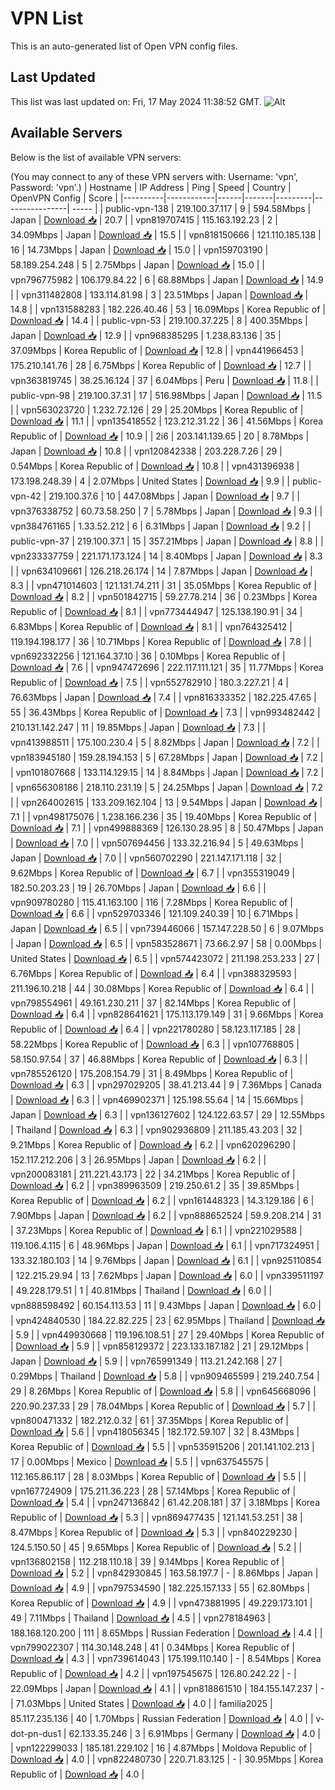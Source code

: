 # VPN List

This is an auto-generated list of Open VPN config files.

## Last Updated

This list was last updated on: Fri, 17 May 2024 11:38:52 GMT.
![Alt](https://repobeats.axiom.co/api/embed/186b98318ef1479477931607c1ad7d823f12451f.svg "Repobeats analytics image")

## Available Servers

Below is the list of available VPN servers:

(You may connect to any of these VPN servers with: Username: 'vpn', Password: 'vpn'.)
| Hostname | IP Address | Ping | Speed | Country | OpenVPN Config | Score |
|----------|------------|------|-------|---------|----------------| ----- |
| public-vpn-138 | 219.100.37.117 | 9 | 594.58Mbps | Japan | [Download 📥](./configs/server_0_JP.ovpn) | 20.7 |
| vpn819707415 | 115.163.192.23 | 2 | 34.09Mbps | Japan | [Download 📥](./configs/server_1_JP.ovpn) | 15.5 |
| vpn818150666 | 121.110.185.138 | 16 | 14.73Mbps | Japan | [Download 📥](./configs/server_2_JP.ovpn) | 15.0 |
| vpn159703190 | 58.189.254.248 | 5 | 2.75Mbps | Japan | [Download 📥](./configs/server_3_JP.ovpn) | 15.0 |
| vpn796775982 | 106.179.84.22 | 6 | 68.88Mbps | Japan | [Download 📥](./configs/server_4_JP.ovpn) | 14.9 |
| vpn311482808 | 133.114.81.98 | 3 | 23.51Mbps | Japan | [Download 📥](./configs/server_5_JP.ovpn) | 14.8 |
| vpn131588283 | 182.226.40.46 | 53 | 16.09Mbps | Korea Republic of | [Download 📥](./configs/server_6_KR.ovpn) | 14.4 |
| public-vpn-53 | 219.100.37.225 | 8 | 400.35Mbps | Japan | [Download 📥](./configs/server_7_JP.ovpn) | 12.9 |
| vpn968385295 | 1.238.83.136 | 35 | 37.09Mbps | Korea Republic of | [Download 📥](./configs/server_8_KR.ovpn) | 12.8 |
| vpn441966453 | 175.210.141.76 | 28 | 6.75Mbps | Korea Republic of | [Download 📥](./configs/server_9_KR.ovpn) | 12.7 |
| vpn363819745 | 38.25.16.124 | 37 | 6.04Mbps | Peru | [Download 📥](./configs/server_10_PE.ovpn) | 11.8 |
| public-vpn-98 | 219.100.37.31 | 17 | 516.98Mbps | Japan | [Download 📥](./configs/server_11_JP.ovpn) | 11.5 |
| vpn563023720 | 1.232.72.126 | 29 | 25.20Mbps | Korea Republic of | [Download 📥](./configs/server_12_KR.ovpn) | 11.1 |
| vpn135418552 | 123.212.31.22 | 36 | 41.56Mbps | Korea Republic of | [Download 📥](./configs/server_13_KR.ovpn) | 10.9 |
| 2i6 | 203.141.139.65 | 20 | 8.78Mbps | Japan | [Download 📥](./configs/server_14_JP.ovpn) | 10.8 |
| vpn120842338 | 203.228.7.26 | 29 | 0.54Mbps | Korea Republic of | [Download 📥](./configs/server_15_KR.ovpn) | 10.8 |
| vpn431396938 | 173.198.248.39 | 4 | 2.07Mbps | United States | [Download 📥](./configs/server_16_US.ovpn) | 9.9 |
| public-vpn-42 | 219.100.37.6 | 10 | 447.08Mbps | Japan | [Download 📥](./configs/server_17_JP.ovpn) | 9.7 |
| vpn376338752 | 60.73.58.250 | 7 | 5.78Mbps | Japan | [Download 📥](./configs/server_18_JP.ovpn) | 9.3 |
| vpn384761165 | 1.33.52.212 | 6 | 6.31Mbps | Japan | [Download 📥](./configs/server_19_JP.ovpn) | 9.2 |
| public-vpn-37 | 219.100.37.1 | 15 | 357.21Mbps | Japan | [Download 📥](./configs/server_20_JP.ovpn) | 8.8 |
| vpn233337759 | 221.171.173.124 | 14 | 8.40Mbps | Japan | [Download 📥](./configs/server_21_JP.ovpn) | 8.3 |
| vpn634109661 | 126.218.26.174 | 14 | 7.87Mbps | Japan | [Download 📥](./configs/server_22_JP.ovpn) | 8.3 |
| vpn471014603 | 121.131.74.211 | 31 | 35.05Mbps | Korea Republic of | [Download 📥](./configs/server_23_KR.ovpn) | 8.2 |
| vpn501842715 | 59.27.78.214 | 36 | 0.23Mbps | Korea Republic of | [Download 📥](./configs/server_24_KR.ovpn) | 8.1 |
| vpn773444947 | 125.138.190.91 | 34 | 6.83Mbps | Korea Republic of | [Download 📥](./configs/server_25_KR.ovpn) | 8.1 |
| vpn764325412 | 119.194.198.177 | 36 | 10.71Mbps | Korea Republic of | [Download 📥](./configs/server_26_KR.ovpn) | 7.8 |
| vpn692332256 | 121.164.37.10 | 36 | 0.10Mbps | Korea Republic of | [Download 📥](./configs/server_27_KR.ovpn) | 7.6 |
| vpn947472696 | 222.117.111.121 | 35 | 11.77Mbps | Korea Republic of | [Download 📥](./configs/server_28_KR.ovpn) | 7.5 |
| vpn552782910 | 180.3.227.21 | 4 | 76.63Mbps | Japan | [Download 📥](./configs/server_29_JP.ovpn) | 7.4 |
| vpn816333352 | 182.225.47.65 | 55 | 36.43Mbps | Korea Republic of | [Download 📥](./configs/server_30_KR.ovpn) | 7.3 |
| vpn993482442 | 210.131.142.247 | 11 | 19.85Mbps | Japan | [Download 📥](./configs/server_31_JP.ovpn) | 7.3 |
| vpn413988511 | 175.100.230.4 | 5 | 8.82Mbps | Japan | [Download 📥](./configs/server_32_JP.ovpn) | 7.2 |
| vpn183945180 | 159.28.194.153 | 5 | 67.28Mbps | Japan | [Download 📥](./configs/server_33_JP.ovpn) | 7.2 |
| vpn101807668 | 133.114.129.15 | 14 | 8.84Mbps | Japan | [Download 📥](./configs/server_34_JP.ovpn) | 7.2 |
| vpn656308186 | 218.110.231.19 | 5 | 24.25Mbps | Japan | [Download 📥](./configs/server_35_JP.ovpn) | 7.2 |
| vpn264002615 | 133.209.162.104 | 13 | 9.54Mbps | Japan | [Download 📥](./configs/server_36_JP.ovpn) | 7.1 |
| vpn498175076 | 1.238.166.236 | 35 | 19.40Mbps | Korea Republic of | [Download 📥](./configs/server_37_KR.ovpn) | 7.1 |
| vpn499888369 | 126.130.28.95 | 8 | 50.47Mbps | Japan | [Download 📥](./configs/server_38_JP.ovpn) | 7.0 |
| vpn507694456 | 133.32.216.94 | 5 | 49.63Mbps | Japan | [Download 📥](./configs/server_39_JP.ovpn) | 7.0 |
| vpn560702290 | 221.147.171.118 | 32 | 9.62Mbps | Korea Republic of | [Download 📥](./configs/server_40_KR.ovpn) | 6.7 |
| vpn355319049 | 182.50.203.23 | 19 | 26.70Mbps | Japan | [Download 📥](./configs/server_41_JP.ovpn) | 6.6 |
| vpn909780280 | 115.41.163.100 | 116 | 7.28Mbps | Korea Republic of | [Download 📥](./configs/server_42_KR.ovpn) | 6.6 |
| vpn529703346 | 121.109.240.39 | 10 | 6.71Mbps | Japan | [Download 📥](./configs/server_43_JP.ovpn) | 6.5 |
| vpn739446066 | 157.147.228.50 | 6 | 9.07Mbps | Japan | [Download 📥](./configs/server_44_JP.ovpn) | 6.5 |
| vpn583528671 | 73.66.2.97 | 58 | 0.00Mbps | United States | [Download 📥](./configs/server_45_US.ovpn) | 6.5 |
| vpn574423072 | 211.198.253.233 | 27 | 6.76Mbps | Korea Republic of | [Download 📥](./configs/server_46_KR.ovpn) | 6.4 |
| vpn388329593 | 211.196.10.218 | 44 | 30.08Mbps | Korea Republic of | [Download 📥](./configs/server_47_KR.ovpn) | 6.4 |
| vpn798554961 | 49.161.230.211 | 37 | 82.14Mbps | Korea Republic of | [Download 📥](./configs/server_48_KR.ovpn) | 6.4 |
| vpn828641621 | 175.113.179.149 | 31 | 9.66Mbps | Korea Republic of | [Download 📥](./configs/server_49_KR.ovpn) | 6.4 |
| vpn221780280 | 58.123.117.185 | 28 | 58.22Mbps | Korea Republic of | [Download 📥](./configs/server_50_KR.ovpn) | 6.3 |
| vpn107768805 | 58.150.97.54 | 37 | 46.88Mbps | Korea Republic of | [Download 📥](./configs/server_51_KR.ovpn) | 6.3 |
| vpn785526120 | 175.208.154.79 | 31 | 8.49Mbps | Korea Republic of | [Download 📥](./configs/server_52_KR.ovpn) | 6.3 |
| vpn297029205 | 38.41.213.44 | 9 | 7.36Mbps | Canada | [Download 📥](./configs/server_53_CA.ovpn) | 6.3 |
| vpn469902371 | 125.198.55.64 | 14 | 15.66Mbps | Japan | [Download 📥](./configs/server_54_JP.ovpn) | 6.3 |
| vpn136127602 | 124.122.63.57 | 29 | 12.55Mbps | Thailand | [Download 📥](./configs/server_55_TH.ovpn) | 6.3 |
| vpn902936809 | 211.185.43.203 | 32 | 9.21Mbps | Korea Republic of | [Download 📥](./configs/server_56_KR.ovpn) | 6.2 |
| vpn620296290 | 152.117.212.206 | 3 | 26.95Mbps | Japan | [Download 📥](./configs/server_57_JP.ovpn) | 6.2 |
| vpn200083181 | 211.221.43.173 | 22 | 34.21Mbps | Korea Republic of | [Download 📥](./configs/server_58_KR.ovpn) | 6.2 |
| vpn389963509 | 219.250.61.2 | 35 | 39.85Mbps | Korea Republic of | [Download 📥](./configs/server_59_KR.ovpn) | 6.2 |
| vpn161448323 | 14.3.129.186 | 6 | 7.90Mbps | Japan | [Download 📥](./configs/server_60_JP.ovpn) | 6.2 |
| vpn888652524 | 59.9.208.214 | 31 | 37.23Mbps | Korea Republic of | [Download 📥](./configs/server_61_KR.ovpn) | 6.1 |
| vpn221029588 | 119.106.4.115 | 6 | 48.96Mbps | Japan | [Download 📥](./configs/server_62_JP.ovpn) | 6.1 |
| vpn717324951 | 133.32.180.103 | 14 | 9.76Mbps | Japan | [Download 📥](./configs/server_63_JP.ovpn) | 6.1 |
| vpn925110854 | 122.215.29.94 | 13 | 7.62Mbps | Japan | [Download 📥](./configs/server_64_JP.ovpn) | 6.0 |
| vpn339511197 | 49.228.179.51 | 1 | 40.81Mbps | Thailand | [Download 📥](./configs/server_65_TH.ovpn) | 6.0 |
| vpn888598492 | 60.154.113.53 | 11 | 9.43Mbps | Japan | [Download 📥](./configs/server_66_JP.ovpn) | 6.0 |
| vpn424840530 | 184.22.82.225 | 23 | 62.95Mbps | Thailand | [Download 📥](./configs/server_67_TH.ovpn) | 5.9 |
| vpn449930668 | 119.196.108.51 | 27 | 29.40Mbps | Korea Republic of | [Download 📥](./configs/server_68_KR.ovpn) | 5.9 |
| vpn858129372 | 223.133.187.182 | 21 | 29.12Mbps | Japan | [Download 📥](./configs/server_69_JP.ovpn) | 5.9 |
| vpn765991349 | 113.21.242.168 | 27 | 0.29Mbps | Thailand | [Download 📥](./configs/server_70_TH.ovpn) | 5.8 |
| vpn909465599 | 219.240.7.54 | 29 | 8.26Mbps | Korea Republic of | [Download 📥](./configs/server_71_KR.ovpn) | 5.8 |
| vpn645668096 | 220.90.237.33 | 29 | 78.04Mbps | Korea Republic of | [Download 📥](./configs/server_72_KR.ovpn) | 5.7 |
| vpn800471332 | 182.212.0.32 | 61 | 37.35Mbps | Korea Republic of | [Download 📥](./configs/server_73_KR.ovpn) | 5.6 |
| vpn418056345 | 182.172.59.107 | 32 | 8.43Mbps | Korea Republic of | [Download 📥](./configs/server_74_KR.ovpn) | 5.5 |
| vpn535915206 | 201.141.102.213 | 17 | 0.00Mbps | Mexico | [Download 📥](./configs/server_75_MX.ovpn) | 5.5 |
| vpn637545575 | 112.165.86.117 | 28 | 8.03Mbps | Korea Republic of | [Download 📥](./configs/server_76_KR.ovpn) | 5.5 |
| vpn167724909 | 175.211.36.223 | 28 | 57.14Mbps | Korea Republic of | [Download 📥](./configs/server_77_KR.ovpn) | 5.4 |
| vpn247136842 | 61.42.208.181 | 37 | 3.18Mbps | Korea Republic of | [Download 📥](./configs/server_78_KR.ovpn) | 5.3 |
| vpn869477435 | 121.141.53.251 | 38 | 8.47Mbps | Korea Republic of | [Download 📥](./configs/server_79_KR.ovpn) | 5.3 |
| vpn840229230 | 124.5.150.50 | 45 | 9.65Mbps | Korea Republic of | [Download 📥](./configs/server_80_KR.ovpn) | 5.2 |
| vpn136802158 | 112.218.110.18 | 39 | 9.14Mbps | Korea Republic of | [Download 📥](./configs/server_81_KR.ovpn) | 5.2 |
| vpn842930845 | 163.58.197.7 | - | 8.86Mbps | Japan | [Download 📥](./configs/server_82_JP.ovpn) | 4.9 |
| vpn797534590 | 182.225.157.133 | 55 | 62.80Mbps | Korea Republic of | [Download 📥](./configs/server_83_KR.ovpn) | 4.9 |
| vpn473881995 | 49.229.173.101 | 49 | 7.11Mbps | Thailand | [Download 📥](./configs/server_84_TH.ovpn) | 4.5 |
| vpn278184963 | 188.168.120.200 | 111 | 8.65Mbps | Russian Federation | [Download 📥](./configs/server_85_RU.ovpn) | 4.4 |
| vpn799022307 | 114.30.148.248 | 41 | 0.34Mbps | Korea Republic of | [Download 📥](./configs/server_86_KR.ovpn) | 4.3 |
| vpn739614043 | 175.199.110.140 | - | 8.54Mbps | Korea Republic of | [Download 📥](./configs/server_87_KR.ovpn) | 4.2 |
| vpn197545675 | 126.80.242.22 | - | 22.09Mbps | Japan | [Download 📥](./configs/server_88_JP.ovpn) | 4.1 |
| vpn818861510 | 184.155.147.237 | - | 71.03Mbps | United States | [Download 📥](./configs/server_89_US.ovpn) | 4.0 |
| familia2025 | 85.117.235.136 | 40 | 1.70Mbps | Russian Federation | [Download 📥](./configs/server_90_RU.ovpn) | 4.0 |
| v-dot-pn-dus1 | 62.133.35.246 | 3 | 6.91Mbps | Germany | [Download 📥](./configs/server_91_DE.ovpn) | 4.0 |
| vpn122299033 | 185.181.229.102 | 16 | 4.87Mbps | Moldova Republic of | [Download 📥](./configs/server_92_MD.ovpn) | 4.0 |
| vpn822480730 | 220.71.83.125 | - | 30.95Mbps | Korea Republic of | [Download 📥](./configs/server_93_KR.ovpn) | 4.0 |
